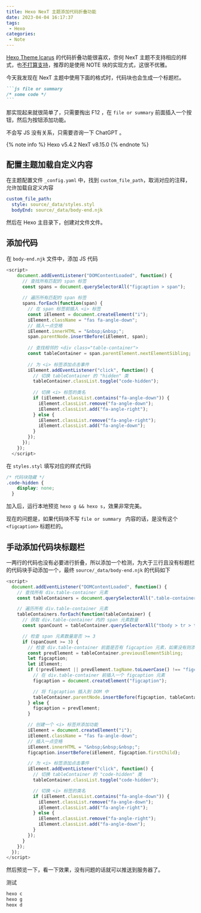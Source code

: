 ```yaml
---
title: Hexo NexT 主题添加代码折叠功能
date: 2023-04-04 16:17:37
tags: 
 - Hexo
categories:
 - Note
---
```


[Hexo Theme Icarus](https://github.com/ppoffice/hexo-theme-icarus) 的代码折叠功能很喜欢，奈何 NexT 主题不支持相应的样式，也[不打算支持](https://github.com/next-theme/hexo-theme-next/issues/178#issuecomment-759120606)，推荐的是使用 NOTE 块的实现方式，这很不优雅。 

今天我发现在 NexT 主题中使用下面的格式时，代码块也会生成一个标题栏。
````md file or summary 
```js file or summary
/* some code */
```
````

那实现起来就很简单了，只需要掏出 F12 ，在 `file or summary` 前面插入一个按钮，然后为按钮添加功能。  
<!--more-->
不会写 JS 没有关系，只需要咨询一下 ChatGPT 。

{% note info %}
Hexo v5.4.2
NexT v8.15.0
{% endnote %}

## 配置主题加载自定义内容
在主题配置文件 `_config.yaml` 中，找到 `custom_file_path`，取消对应的注释，允许加载自定义内容
```yaml themes/next/_config.yaml
custom_file_path:
  style: source/_data/styles.styl
  bodyEnd: source/_data/body-end.njk
```

然后在 Hexo 主目录下，创建对文件文件。

## 添加代码

在 `body-end.njk` 文件中，添加 JS 代码
```js source/_data/body-end.njk
<script>
    document.addEventListener("DOMContentLoaded", function() {
      // 查找所有匹配的 span 标签
      const spans = document.querySelectorAll("figcaption > span");
  
      // 遍历所有匹配的 span 标签
      spans.forEach(function(span) {
        // 在 span 标签前插入 <i> 标签
        const iElement = document.createElement("i");
        iElement.className = "fas fa-angle-down";
        // 插入一点空格
        iElement.innerHTML = "&nbsp;&nbsp;";
        span.parentNode.insertBefore(iElement, span);
  
        // 查找相邻的 <div class="table-container">
        const tableContainer = span.parentElement.nextElementSibling;
  
        // 为 <i> 标签添加点击事件
        iElement.addEventListener("click", function() {
          // 切换 tableContainer 的 "hidden" 类
          tableContainer.classList.toggle("code-hidden");
  
          // 切换 <i> 标签的类名
          if (iElement.classList.contains("fa-angle-down")) {
            iElement.classList.remove("fa-angle-down");
            iElement.classList.add("fa-angle-right");
          } else {
            iElement.classList.remove("fa-angle-right");
            iElement.classList.add("fa-angle-down");
          }
        });
      });
    });
  </script>
```

在 `styles.styl` 填写对应的样式代码
```css source/_data/styles.styl
/* 代码块隐藏 */
.code-hidden {
    display: none;
  }
```

加入后，运行本地预览 `hexo g && hexo s`，效果非常完美。

现在的问题是，如果代码块不写 `file or summary ` 内容的话，是没有这个 `<figcaption>` 标题栏的。 

## 手动添加代码块标题栏

一两行的代码也没有必要进行折叠，所以添加一个检测，为大于三行且没有标题栏的代码块手动添加一个，最终 `source/_data/body-end.njk` 的代码如下

```js 
<script>
  document.addEventListener("DOMContentLoaded", function() {
    // 查找所有 div.table-container 元素
    const tableContainers = document.querySelectorAll(".table-container");

    // 遍历所有 div.table-container 元素
    tableContainers.forEach(function(tableContainer) {
      // 获取 div.table-container 内的 span 元素数量
      const spanCount = tableContainer.querySelectorAll("tbody > tr > td.code > pre > span").length;

      // 检查 span 元素数量是否 >= 3
      if (spanCount >= 3) {
        // 检查 div.table-container 前面是否有 figcaption 元素，如果没有则添加一个
        const prevElement = tableContainer.previousElementSibling;
        let figcaption;
        let iElement;
        if (!prevElement || prevElement.tagName.toLowerCase() !== "figcaption") {
          // 在 div.table-container 前插入一个 figcaption 元素
          figcaption = document.createElement("figcaption");

          // 将 figcaption 插入到 DOM 中
          tableContainer.parentNode.insertBefore(figcaption, tableContainer);
        } else {
          figcaption = prevElement;
        }

        // 创建一个 <i> 标签并添加功能
        iElement = document.createElement("i");
        iElement.className = "fas fa-angle-down";
        // 插入一点空格
        iElement.innerHTML = "&nbsp;&nbsp;&nbsp;";
        figcaption.insertBefore(iElement, figcaption.firstChild);

        // 为 <i> 标签添加点击事件
        iElement.addEventListener("click", function() {
          // 切换 tableContainer 的 "code-hidden" 类
          tableContainer.classList.toggle("code-hidden");

          // 切换 <i> 标签的类名
          if (iElement.classList.contains("fa-angle-down")) {
            iElement.classList.remove("fa-angle-down");
            iElement.classList.add("fa-angle-right");
          } else {
            iElement.classList.remove("fa-angle-right");
            iElement.classList.add("fa-angle-down");
          }
        });
      }
    });
  });
</script>
```

然后预览一下，看一下效果，没有问题的话就可以推送到服务器了。

测试  
```sh
hexo c
hexo g
heox d
```